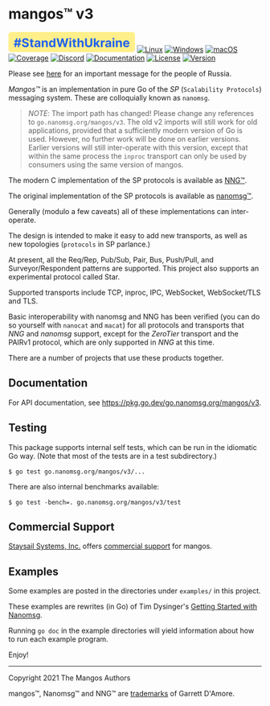 # mangos&trade; v3

[![Stand With Ukraine](https://raw.githubusercontent.com/vshymanskyy/StandWithUkraine/main/badges/StandWithUkraine.svg)](https://stand-with-ukraine.pp.ua)
[![Linux](https://img.shields.io/github/actions/workflow/status/nanomsg/mangos/linux.yml?branch=master&logoColor=grey&logo=linux&label=)](https://github.com/nanomsg/mangos/actions)
[![Windows](https://img.shields.io/github/actions/workflow/status/nanomsg/mangos/windows.yml?branch=master&logoColor=grey&logo=windows&label=)](https://github.com/nanomsg/mangos/actions)
[![macOS](https://img.shields.io/github/actions/workflow/status/nanomsg/mangos/darwin.yml?branch=master&logoColor=grey&logo=apple&label=)](https://github.com/nanomsg/mangos/actions)
[![Coverage](https://img.shields.io/codecov/c/github/nanomsg/mangos?logoColor=grey&logo=codecov&label=)](https://codecov.io/gh/nanomsg/mangos)
[![Discord](https://img.shields.io/discord/639573728212156478?label=&logo=discord)](https://discord.gg/wewTkby)
[![Documentation](https://img.shields.io/badge/godoc-docs-blue.svg?label=&logo=go)](https://pkg.go.dev/go.nanomsg.org/mangos/v3)
[![License](https://img.shields.io/github/license/nanomsg/mangos.svg?logoColor=silver&logo=opensourceinitiative&label=&color=blue)](https://github.com/nanomsg/mangos/blob/master/LICENSE)
[![Version](https://img.shields.io/github/v/tag/nanomsg/mangos?logo=github&sort=semver&label=)](https://github.com/nanomsg/mangos/releases)

Please see [here](UKRAINE.md) for an important message for the people of Russia.

_Mangos&trade;_ is an implementation in pure Go of the _SP_
(`Scalability Protocols`) messaging system.
These are colloquially known as `nanomsg`.

> _NOTE_: The import path has changed! Please change any references
> to `go.nanomsg.org/mangos/v3`.
> The old v2 imports will still work for old applications, provided that
> a sufficiently modern version of Go is used. However, no further work
> will be done on earlier versions.
> Earlier versions will still inter-operate with this version, except that
> within the same process the `inproc` transport can only be used by
> consumers using the same version of mangos.

The modern C implementation of the SP protocols is available as
[NNG&trade;](https://github.com/nanomsg/nng).

The original implementation of the SP protocols is available as
[nanomsg&trade;](http://www.nanomsg.org).

Generally (modulo a few caveats) all of these implementations can inter-operate.

The design is intended to make it easy to add new transports,
as well as new topologies (`protocols` in SP parlance.)

At present, all the Req/Rep, Pub/Sub, Pair, Bus, Push/Pull, and
Surveyor/Respondent patterns are supported.
This project also supports an experimental protocol called Star.

Supported transports include TCP, inproc, IPC, WebSocket, WebSocket/TLS and TLS.

Basic interoperability with nanomsg and NNG has been verified (you can do
so yourself with `nanocat` and `macat`) for all protocols and transports
that _NNG_ and _nanomsg_ support, except for the _ZeroTier_ transport and the PAIRv1
protocol, which are only supported in _NNG_ at this time.

There are a number of projects that use these products together.

## Documentation

For API documentation, see https://pkg.go.dev/go.nanomsg.org/mangos/v3.

## Testing

This package supports internal self tests, which can be run in
the idiomatic Go way.
(Note that most of the tests are in a test subdirectory.)

    $ go test go.nanomsg.org/mangos/v3/...

There are also internal benchmarks available:

    $ go test -bench=. go.nanomsg.org/mangos/v3/test

## Commercial Support

[Staysail Systems, Inc.](mailto:info@staysail.tech) offers
[commercial support](http://staysail.tech/support/mangos) for mangos.

## Examples

Some examples are posted in the directories under `examples/` in this project.

These examples are rewrites (in Go) of Tim Dysinger's
[Getting Started with Nanomsg](http://nanomsg.org/gettingstarted/index.html).

Running `go doc` in the example directories will yield information about how
to run each example program.

Enjoy!

---

Copyright 2021 The Mangos Authors

mangos&trade;, Nanomsg&trade; and NNG&trade; are [trademarks](http://nanomsg.org/trademarks.html) of Garrett D'Amore.
